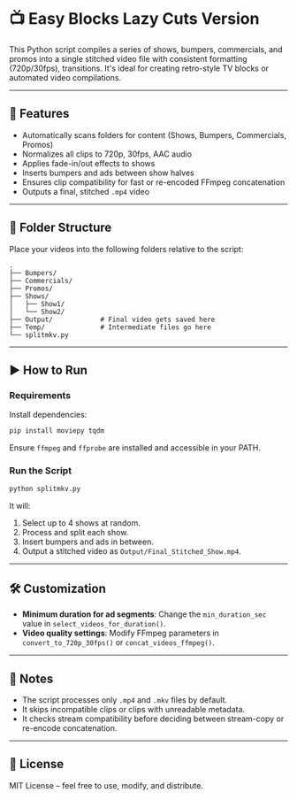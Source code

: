 # 📺 Easy Blocks Lazy Cuts Version

This Python script compiles a series of shows, bumpers, commercials, and promos into a single stitched video file with consistent formatting (720p/30fps), transitions. It's ideal for creating retro-style TV blocks or automated video compilations.

---

## 🔧 Features

- Automatically scans folders for content (Shows, Bumpers, Commercials, Promos)
- Normalizes all clips to 720p, 30fps, AAC audio
- Applies fade-in/out effects to shows
- Inserts bumpers and ads between show halves
- Ensures clip compatibility for fast or re-encoded FFmpeg concatenation
- Outputs a final, stitched `.mp4` video

---

## 📁 Folder Structure

Place your videos into the following folders relative to the script:

```
.
├── Bumpers/
├── Commercials/
├── Promos/
├── Shows/
│   ├── Show1/
│   └── Show2/
├── Output/            # Final video gets saved here
├── Temp/              # Intermediate files go here
└── splitmkv.py
```

---

## ▶️ How to Run

### Requirements

Install dependencies:

```bash
pip install moviepy tqdm
```

Ensure `ffmpeg` and `ffprobe` are installed and accessible in your PATH.

### Run the Script

```bash
python splitmkv.py
```

It will:
1. Select up to 4 shows at random.
2. Process and split each show.
3. Insert bumpers and ads in between.
4. Output a stitched video as `Output/Final_Stitched_Show.mp4`.

---

## 🛠 Customization

- **Minimum duration for ad segments**: Change the `min_duration_sec` value in `select_videos_for_duration()`.
- **Video quality settings**: Modify FFmpeg parameters in `convert_to_720p_30fps()` or `concat_videos_ffmpeg()`.

---

## 📝 Notes

- The script processes only `.mp4` and `.mkv` files by default.
- It skips incompatible clips or clips with unreadable metadata.
- It checks stream compatibility before deciding between stream-copy or re-encode concatenation.

---

## 📌 License

MIT License – feel free to use, modify, and distribute.

